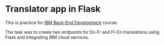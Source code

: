 # Translator app in Flask
This is practice for [IBM Back-End Development](https://www.coursera.org/specializations/ibm-backend-development) course.

The task was to create two endpoints for En-Fr and Fr-En translations using Flask and integrating IBM cloud services.
